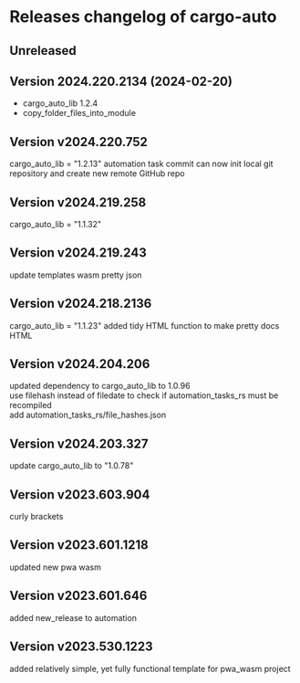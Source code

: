 # Releases changelog of cargo-auto

## Unreleased

## Version 2024.220.2134 (2024-02-20)

- cargo_auto_lib 1.2.4
- copy_folder_files_into_module

## Version v2024.220.752

cargo_auto_lib = "1.2.13"
automation task commit can now init local git repository and create new remote GitHub repo

## Version v2024.219.258

cargo_auto_lib = "1.1.32"

## Version v2024.219.243

update templates wasm
pretty json

## Version v2024.218.2136

cargo_auto_lib = "1.1.23"
added tidy HTML function to make pretty docs HTML

## Version v2024.204.206

updated dependency to cargo_auto_lib to 1.0.96  
use filehash instead of filedate to check if automation_tasks_rs must be recompiled  
add automation_tasks_rs/file_hashes.json  

## Version v2024.203.327

update cargo_auto_lib to "1.0.78"  

## Version v2023.603.904

curly brackets  

## Version v2023.601.1218

updated new pwa wasm

## Version v2023.601.646

added new_release to automation

## Version v2023.530.1223

added relatively simple, yet fully functional template for pwa_wasm project
